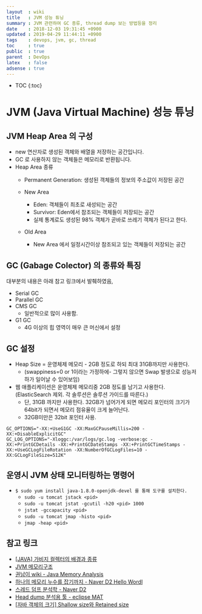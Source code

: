 ```yaml
---
layout  : wiki
title   : JVM 성능 튜닝
summary : JVM 관련하여 GC 종류, thread dump 보는 방법등을 정리
date    : 2018-12-03 19:31:45 +0900
updated : 2019-04-29 11:44:11 +0900
tags    : devops, jvm, gc, thread
toc     : true
public  : true
parent  : DevOps
latex   : false
adsense : true
---
```

* TOC
{:toc}

# JVM (Java Virtual Machine) 성능 튜닝

## JVM Heap Area 의 구성
* new 연산자로 생성된 객체와 배열을 저장하는 공간입니다.
* GC 로 사용하지 않는 객체들은 메모리로 반환됩니다.
* Heap Area 종류
	* Permanent Generation: 생성된 객체들의 정보의 주소값이 저장된 공간
	* New Area
		* Eden: 객체들이 최초로 새성되는 공간
		* Survivor: Eden에서 참조되는 객체들이 저장되는 공간
		* 실제 통계로도 생성된 98% 객체가 곧바로 쓰레기 객체가 된다고 한다.

	* Old Area
		* New Area 에서 일정시간이상 참조되고 있는 객체들이 저장되는 공간 

## GC (Gabage Colector) 의 종류와 특징

대부분의 내용은 아래 참고 링크에서 발췌하였음,

* Serial GC
* Parallel GC
* CMS GC
	* 일반적으로 많이 사용함.
* G1 GC
	* 4G 이상의 힙 영역이 매우 큰 머신에서 설정

## GC 설정
* Heap Size = 운영체제 메모리 - 2GB 정도로 하되 최대 31GB까지만 사용한다.
	* (swappiness=0 or 1이라는 가정하에- 그렇지 않으면 Swap 발생으로 성능저하가 일어날 수 있어보임)
* 웹 애플리케이션은 운영체제 메모리중 2GB 정도를 남기고 사용한다.  (ElasticSearch 제외. 각 솔루션은 솔루션 가이드를 따른다.)
	* 단, 31GB 까지만 사용한다. 32GB가 넘어가게 되면 메모리 포인터의 크기가 64bit가 되면서 메모리 점유율이 크게 늘어난다.
	* 32GB미만은 32bit 포인터 사용. 

```
GC_OPTIONS="-XX:+UseG1GC -XX:MaxGCPauseMillis=200 -XX:+DisableExplicitGC"
GC_LOG_OPTIONS="-Xloggc:/var/logs/gc.log -verbose:gc -XX:+PrintGCDetails -XX:+PrintGCDateStamps -XX:+PrintGCTimeStamps -XX:+UseGCLogFileRotation -XX:NumberOfGCLogFiles=10 -XX:GCLogFileSize=512K"
```


## 운영시 JVM 상태 모니터링하는 명령어

* `$ sudo yum install java-1.8.0-openjdk-devel 를 통해 도구를 설치한다.`
	* `sudo -u tomcat jstack <pid>`
	* `sudo -u tomcat jstat -gcutil -h20 <pid> 1000`
	* `jstat -gccapacity <pid>`
	* `sudo -u tomcat jmap -histo <pid>`
	* `jmap -heap <pid>`


## 참고 링크

* [[JAVA] 가비지 컬렉터의 배경과 종류](https://okky.kr/article/379036)
* [JVM 메모리구조](https://www.google.com/url?sa=t&rct=j&q=&esrc=s&source=web&cd=2&ved=2ahUKEwi6lOjDq-fhAhXJS7wKHdCaBQUQFjABegQIBxAC&url=http%3A%2F%2Fjavaslave.tistory.com%2Fattachment%2Fcfile25.uf%402367C345566D35C5303FB9.pdf&usg=AOvVaw2yvS052I9N2riZ9fyqH1-I)
* [권남이 wiki - Java Memory Analysis](http://kwonnam.pe.kr/wiki/java/memory)
* [하나의 메모리 누수를 잡기까지 - Naver D2 Hello Wordl](https://d2.naver.com/helloworld/1326256)
* [스레드 덤프 분석학 - Naver D2](https://d2.naver.com/helloworld/10963)
* [Head dump 분석용 툴 - eclipse MAT](http://www.eclipse.org/mat/) 
* [[자바 객체의 크기] Shallow size와 Retained size](https://www.tuning-java.com/391)
 
